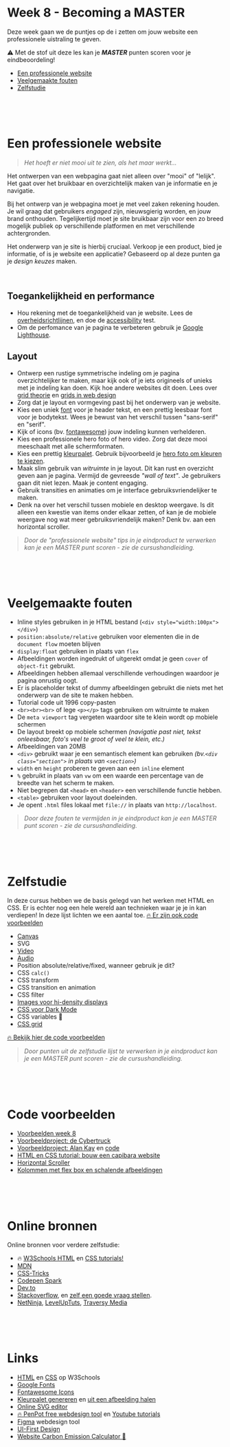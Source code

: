 # Week 8 - Becoming a MASTER

Deze week gaan we de puntjes op de i zetten om jouw website een professionele uistraling te geven.

⚠️ Met de stof uit deze les kan je ***MASTER*** punten scoren voor je eindbeoordeling!

- <a href="#tips">Een professionele website</a>
- <a href="#fouten">Veelgemaakte fouten</a>
- <a href="#zelfstudie">Zelfstudie</a>

<br>
<br>
<br>


<a name="tips"></a>
# Een professionele website

> *Het hoeft er niet mooi uit te zien, als het maar werkt...*

Het ontwerpen van een webpagina gaat niet alleen over "mooi" of "lelijk". Het gaat over het bruikbaar en overzichtelijk maken van je informatie en je navigatie. 

Bij het ontwerp van je webpagina moet je met veel zaken rekening houden. Je wil graag dat gebruikers *engaged* zijn, nieuwsgierig worden, en jouw brand onthouden. Tegelijkertijd moet je site bruikbaar zijn voor een zo breed mogelijk publiek op verschillende platformen en met verschillende achtergronden. 

Het onderwerp van je site is hierbij cruciaal. Verkoop je een product, bied je informatie, of is je website een applicatie? Gebaseerd op al deze punten ga je *design keuzes* maken. 

<br>

## Toegankelijkheid en performance

- Hou rekening met de toegankelijkheid van je website. Lees de [overheidsrichtlijnen](https://www.digitaleoverheid.nl/digitale-inclusie/digitaal-toegankelijk/), en doe de [accessibility](https://validator.w3.org) test.
- Om de perfomance van je pagina te verbeteren gebruik je [Google Lighthouse](https://www.youtube.com/watch?v=VyaHwvPWuZU).

## Layout

- Ontwerp een rustige symmetrische indeling om je pagina overzichtelijker te maken, maar kijk ook of je iets origineels of unieks met je indeling kan doen. Kijk hoe andere websites dit doen. Lees over [grid theorie](https://960.gs) en [grids in web design](https://webdesign.tutsplus.com/articles/a-comprehensive-introduction-to-grids-in-web-design--cms-26521)
- Zorg dat je layout en vormgeving past bij het onderwerp van je website. 
- Kies een uniek [font](https://fonts.google.com) voor je header tekst, en een prettig leesbaar font voor je bodytekst. Wees je bewust van het verschil tussen "sans-serif" en "serif".
- Kijk of icons (bv. [fontawesome](https://fontawesome.com)) jouw indeling kunnen verhelderen.
- Kies een professionele hero foto of hero video. Zorg dat deze mooi meeschaalt met alle schermformaten.
- Kies een prettig [kleurpalet](https://coolors.co). Gebruik bijvoorbeeld je [hero foto om kleuren te kiezen](https://coolors.co/image-picker).
- Maak slim gebruik van *witruimte* in je layout. Dit kan rust en overzicht geven aan je pagina. Vermijd de gevreesde *"wall of text"*. Je gebruikers gaan dit niet lezen. Maak je content engaging.
- Gebruik transities en animaties om je interface gebruiksvriendelijker te maken. 
- Denk na over het verschil tussen mobiele en desktop weergave. Is dit alleen een kwestie van items onder elkaar zetten, of kan je de mobiele weergave nog wat meer gebruiksvriendelijk maken? Denk bv. aan een horizontal scroller.

> *Door de "professionele website" tips in je eindproduct te verwerken kan je een MASTER punt scoren - zie de cursushandleiding.*

<br>
<br>
<br>


<a name="fouten"></a>
# Veelgemaakte fouten

- Inline styles gebruiken in je HTML bestand (`<div style="width:100px"></div>`)
- `position:absolute/relative` gebruiken voor elementen die in de `document flow` moeten blijven
- `display:float` gebruiken in plaats van `flex`
- Afbeeldingen worden ingedrukt of uitgerekt omdat je geen `cover` of `object-fit` gebruikt.
- Afbeeldingen hebben allemaal verschillende verhoudingen waardoor je pagina onrustig oogt. 
- Er is placeholder tekst of dummy afbeeldingen gebruikt die niets met het onderwerp van de site te maken hebben.
- Tutorial code uit 1996 copy-pasten 
- `<br><br><br>` of lege `<p></p>` tags gebruiken om witruimte te maken
- De `meta viewport` tag vergeten waardoor site te klein wordt op mobiele schermen
- De layout breekt op mobiele schermen *(navigatie past niet, tekst onleesbaar, foto's veel te groot of veel te klein, etc.)*
- Afbeeldingen van 20MB
- `<div>` gebruikt waar je een semantisch element kan gebruiken *(bv.`<div class="section">` in plaats van `<section>`)*
- `width` en `height` proberen te geven aan een `inline` element
- `%` gebruikt in plaats van `vw` om een waarde  een percentage van de breedte van het scherm te maken.
- Niet begrepen dat `<head>` en `<header>` een  verschillende functie hebben.
- `<table>` gebruiken voor layout doeleinden.
- Je opent `.html` files lokaal met `file://` in plaats van `http://localhost`.

> *Door deze fouten te vermijden in je eindproduct kan je een MASTER punt scoren - zie de cursushandleiding.*

<br>
<br>
<br>


<a name="zelfstudie"></a>
# Zelfstudie

In deze cursus hebben we de basis gelegd van het werken met HTML en CSS. Er is echter nog een hele wereld aan technieken waar je je in kan verdiepen! In deze lijst lichten we een aantal toe. [🔥 Er zijn ook code voorbeelden](./week8-voorbeelden.md)

- [Canvas](https://developer.mozilla.org/en-US/docs/Web/API/Canvas_API/Tutorial)
- SVG
- [Video](https://developer.mozilla.org/en-US/docs/Web/HTML/Element/video) 
- [Audio](https://developer.mozilla.org/en-US/docs/Web/HTML/Element/audio)
- Position absolute/relative/fixed, wanneer gebruik je dit?
- CSS `calc()`
- CSS transform
- CSS transition en animation
- CSS filter
- [Images voor hi-density displays](https://css-tricks.com/responsive-images-css/)
- [CSS voor Dark Mode](https://css-tricks.com/dark-modes-with-css/)
- CSS variables 🤯
- [CSS grid](https://developer.mozilla.org/en-US/docs/Web/CSS/grid)

[🔥 Bekijk hier de code voorbeelden](./week8-voorbeelden.md)

> *Door punten uit de zelfstudie lijst te verwerken in je eindproduct kan je een MASTER punt scoren - zie de cursushandleiding.*

<br>
<br>
<br>

# Code voorbeelden

- [Voorbeelden week 8](./week8-voorbeelden.md)
- [Voorbeeldproject: de Cybertruck](https://codepen.io/eerk/pen/YzWKXPG)
- [Voorbeeldproject: Alan Kay](https://hr-cmgt.github.io/alankay-dynabook/) en [code](https://github.com/HR-CMGT/alankay-dynabook)
- [HTML en CSS tutorial: bouw een capibara website](https://glitch.com/@KokoDoko/html-basics)
- [Horizontal Scroller](https://codepen.io/eerk/pen/PoEVXOv)
- [Kolommen met flex box en schalende afbeeldingen](https://codepen.io/eerk/pen/rNdWjKR)


<br>
<br>
<br>

# Online bronnen

Online bronnen voor verdere zelfstudie:

- 🔥 [W3Schools HTML](https://www.w3schools.com/html/) en [CSS tutorials!](https://www.w3schools.com/css/)
- [MDN](https://developer.mozilla.org/en-US/)
- [CSS-Tricks](https://css-tricks.com/guides/)
- [Codepen Spark](https://codepen.io/spark)
- [Dev.to](https://dev.to)
- [Stackoverflow](https://stackoverflow.com), en [zelf een goede vraag stellen](https://stackoverflow.com/help/how-to-ask).
- [NetNinja](https://www.youtube.com/c/TheNetNinja), [LevelUpTuts](https://www.youtube.com/c/LevelUpTuts), [Traversy Media](https://www.youtube.com/c/TraversyMedia)




<br>
<br>
<br>

# Links

- [HTML](https://www.w3schools.com/html/) en [CSS](https://www.w3schools.com/css/) op W3Schools
- [Google Fonts](https://fonts.google.com)
- [Fontawesome Icons](https://fontawesome.com/icons)
- [Kleurpalet genereren](https://coolors.co) en [uit een afbeelding halen](https://coolors.co/image-picker)
- [Online SVG editor](https://editor.method.ac)
- [🔥 PenPot free webdesign tool](https://penpot.app) en [Youtube  tutorials](https://www.youtube.com/channel/UCAqS8G72uv9P5HG1IfgnQ9g)
- [Figma](https://www.figma.com) webdesign tool
- [UI-First Design](https://medium.com/sigma-software/benefits-of-using-ui-first-real-life-experience-ed81814b028e)
- [Website Carbon Emission Calculator 💨](https://www.websitecarbon.com)


